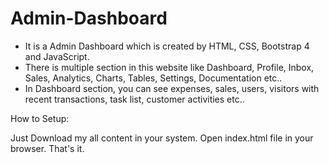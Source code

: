 # Admin-Dashboard

* It is a Admin Dashboard which is created by HTML, CSS, Bootstrap 4 and JavaScript.
* There is multiple section in this website like Dashboard, Profile, Inbox, Sales, Analytics, Charts, Tables, Settings, Documentation etc..
* In Dashboard section, you can see expenses, sales, users, visitors with recent transactions, task list, customer activities etc..

How to Setup:

Just Download my all content in your system.
Open index.html file in your browser.
That's it.
